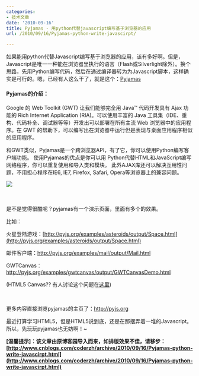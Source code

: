 ```yaml
---
categories:
- 技术文章
date: '2010-09-16'
title: Pyjamas - 用python代替javascript编写基于浏览器的应用
url: /2010/09/16/Pyjamas-python-write-javascirpt/

---
```



如果能用python代替Javascript编写基于浏览器的应用，该有多好啊。但是，Javascript是唯一一种能在浏览器里执行的语言（Flash或Silverlight除外）。换个思路，先用Python编写代码，然后在通过编译器转为为Javascript脚本，这样确实是可行的。嗯，已经有人这么干了，就是这个：[Pyjamas
](http://pyjs.org/)

#### Pyjamas的介绍：

Google 的 Web Toolkit (GWT) 让我们能够完全用 Java&#8482; 代码开发具有 Ajax 功能的 Rich Internet  Application (RIA)。可以使用丰富的 Java 工具集（IDE、重构、代码补全、调试器等等）开发出可以部署在所有主流 Web  浏览器中的应用程序。在 GWT 的帮助下，可以编写出在浏览器中运行但是表现与桌面应用程序相似的应用程序。 

和GWT类似，Pyjamas是一个跨浏览器API，有了它，你可以使用Python编写客户端功能。  使用Pyjamas的优点是你可以用 Python代替HTML和JavaScript编写网络程序，你可以重复使用和导入类和模块。 此外AJAX库还可以解决互用性问题，不用担心程序在IE6, IE7, Firefox, Safari, Opera等浏览器上的兼容问题。 

![](http://pyjs.org/img/overview.png)&nbsp;

&nbsp;

是不是觉得很酷呢？pyjamas有一个演示页面，里面有多个的效果。 

比如：

火星登陆游戏：[http://pyjs.org/examples/asteroids/output/Space.html](http://pyjs.org/examples/asteroids/output/Space.html)

邮件客户端：[http://pyjs.org/examples/mail/output/Mail.html ](http://pyjs.org/examples/mail/output/Mail.html)

GWTCanvas：[http://pyjs.org/examples/gwtcanvas/output/GWTCanvasDemo.html ](http://pyjs.org/examples/gwtcanvas/output/GWTCanvasDemo.html)

(HTML5 Canvas?? 有人讨论这个问题在[这里](http://osdir.com/ml/pyjamas-dev/2010-06/msg00600.html)) 

&nbsp;

更多内容直接浏览pyjamas的主页了：[http://pyjs.org ](http://pyjs.org/)

最近打算学习HTML5，但是HTML5说到底，还是在那摆弄着一堆的Javascript。所以，先玩玩pyjamas也无妨啊！~&nbsp; 

**[温馨提示]：该文章由原博客园导入而来，如排版效果不佳，请移步：[http://www.cnblogs.com/coderzh/archive/2010/09/16/Pyjamas-python-write-javascirpt.html](http://www.cnblogs.com/coderzh/archive/2010/09/16/Pyjamas-python-write-javascirpt.html)**